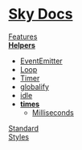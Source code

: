 <!--- This times was auto-generated using "npx sky readme build" --> 

# [Sky Docs](/README.md)

[Features](../../features/Features.md)   
**[Helpers](../../helpers/Helpers.md)**   
* [EventEmitter](../../helpers/EventEmitter/EventEmitter.md)
* [Loop](../../helpers/Loop/Loop.md)
* [Timer](../../helpers/Timer/Timer.md)
* [globalify](../../helpers/globalify/globalify.md)
* [idle](../../helpers/idle/idle.md)
* **[times](../../helpers/times/times.md)**  
   * [Milliseconds](../../helpers/times/milliseconds/Milliseconds.md)
  
[Standard](../../standard/Standard.md)   
[Styles](../../styles/Styles.md)   